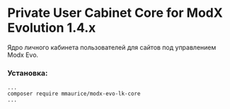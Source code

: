 Private User Cabinet Core for ModX Evolution 1.4.x
=====================
Ядро личного кабинета пользователей для сайтов под управлением Modx Evo.

### Установка:
    ...
    composer require mmaurice/modx-evo-lk-core
    ...
